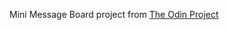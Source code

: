 Mini Message Board project from  [The Odin Project](https://www.theodinproject.com/lessons/node-path-nodejs-mini-message-board/project_submissions)